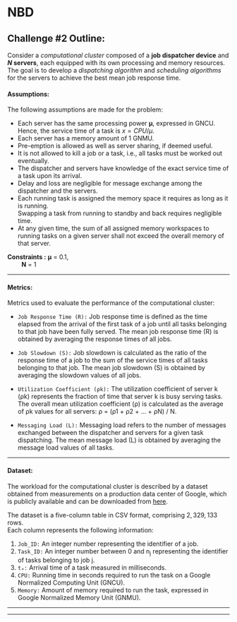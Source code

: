 # NBD

## Challenge #2 Outline:

Consider a *computational cluster* composed of a **job dispatcher device** and **$N$ servers**, each equipped with its own processing and memory resources.\
The goal is to develop a *dispatching algorithm* and *scheduling algorithms* for the servers to achieve the best mean job response time.

#### Assumptions:

The following assumptions are made for the problem:

- Each server has the same processing power **µ**, expressed in GNCU.\
Hence, the service time of a task is $x = CPU/µ$.
- Each server has a memory amount of 1 GNMU.
- Pre-emption is allowed as well as server sharing, if deemed useful.
- It is not allowed to kill a job or a task, i.e., all tasks must be worked out eventually.
- The dispatcher and servers have knowledge of the exact service time of a task upon its arrival.
- Delay and loss are negligible for message exchange among the dispatcher and the servers.
- Each running task is assigned the memory space it requires as long as it is running.\
Swapping a task from running to standby and back requires negligible time.
- At any given time, the sum of all assigned memory workspaces to running tasks on a given server shall not exceed the overall memory of that server.

**Constraints :**  **µ** = 0.1,\
&emsp;&emsp; **N** = 1 

---------------------------------------------------------

#### Metrics:

Metrics used to evaluate the performance of the computational cluster:

- `Job Response Time (R):` Job response time is defined as the time elapsed from the arrival of the first task of a job until all tasks belonging to that job have been fully served. The mean job response time (R) is obtained by averaging the response times of all jobs.

- `Job Slowdown (S):` Job slowdown is calculated as the ratio of the response time of a job to the sum of the service times of all tasks belonging to that job. The mean job slowdown (S) is obtained by averaging the slowdown values of all jobs.

- `Utilization Coefficient (ρk):` The utilization coefficient of server k (ρk) represents the fraction of time that server k is busy serving tasks. The overall mean utilization coefficient (ρ) is calculated as the average of ρk values for all servers: ρ = (ρ1 + ρ2 + ... + ρN) / N.

- `Messaging Load (L):` Messaging load refers to the number of messages exchanged between the dispatcher and servers for a given task dispatching. The mean message load (L) is obtained by averaging the message load values of all tasks.

---------------------------------------------------------

#### Dataset:

The workload for the computational cluster is described by a dataset obtained from measurements on a production data center of Google, which is publicly available and can be downloaded from [here](https://github.com/MertYILDIZ19/Google_cluster_usage_traces_v3_Cell_a).

The dataset is a five-column table in CSV format, comprising $2,329,133$ rows.\
Each column represents the following information:

1. `Job_ID:` An integer number representing the identifier of a job.
2. `Task_ID:` An integer number between $0$ and n<sub>j</sub> representing the identifier of tasks belonging to job j.
3. `tₐ:` Arrival time of a task measured in milliseconds.
4. `CPU:` Running time in seconds required to run the task on a Google Normalized Computing Unit (GNCU).
5. `Memory:` Amount of memory required to run the task, expressed in Google Normalized Memory Unit (GNMU).

---------------------------------------------------------
---------------------------------------------------------
